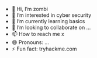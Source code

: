 - 👋 Hi, I’m zombi
- 👀 I’m interested in cyber security
- 🌱 I’m currently learning basics
- 💞️ I’m looking to collaborate on ...
- 📫 How to reach me x
- 😄 Pronouns: ...
- ⚡ Fun fact: tryhackme.com

<!---
zombi/zombi is a ✨ special ✨ repository because its `README.md` (this file) appears on your GitHub profile.
You can click the Preview link to take a look at your changes.
--->
